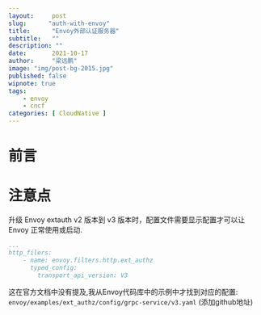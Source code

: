 ```yaml
---
layout:     post 
slug:      "auth-with-envoy"
title:      "Envoy外部认证服务器"
subtitle:   ""
description: ""
date:       2021-10-17
author:     "梁远鹏"
image: "img/post-bg-2015.jpg"
published: false
wipnote: true
tags:
    - envoy 
    - cncf
categories: [ CloudNative ]
---
```


# 前言

# 注意点

升级 Envoy extauth v2 版本到 v3 版本时，配置文件需要显示配置才可以让 Envoy 正常使用或启动.

```yaml
...
http_filers:
    - name: envoy.filters.http.ext_authz
      typed_config:
        transport_api_version: V3
```

这在官方文档中没有提及,我从Envoy代码库中的示例中才找到对应的配置: `envoy/examples/ext_authz/config/grpc-service/v3.yaml` (添加github地址)

